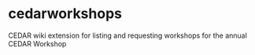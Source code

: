 # cedarworkshops
CEDAR wiki extension for listing and requesting workshops for the annual CEDAR Workshop
